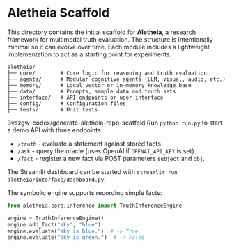 # Aletheia Scaffold

This directory contains the initial scaffold for **Aletheia**, a research framework for multimodal truth evaluation.  The
structure is intentionally minimal so it can evolve over time.  Each module includes a lightweight implementation to act as a starting point for experiments.

```
aletheia/
├── core/        # Core logic for reasoning and truth evaluation
├── agents/      # Modular cognitive agents (LLM, visual, audio, etc.)
├── memory/      # Local vector or in-memory knowledge base
├── data/        # Prompts, sample data and truth sets
├── interface/   # API endpoints or user interface
├── config/      # Configuration files
├── tests/       # Unit tests
```

3vszgw-codex/generate-aletheia-repo-scaffold
Run `python run.py` to start a demo API with three endpoints:

* `/truth` - evaluate a statement against stored facts.
* `/ask` - query the oracle (uses OpenAI if `OPENAI_API_KEY` is set).
* `/fact` - register a new fact via POST parameters `subject` and `obj`.

The Streamlit dashboard can be started with `streamlit run aletheia/interface/dashboard.py`.

The symbolic engine supports recording simple facts:

```python
from aletheia.core.inference import TruthInferenceEngine

engine = TruthInferenceEngine()
engine.add_fact("sky", "blue")
engine.evaluate("sky is blue.")  # -> True
engine.evaluate("sky is green.")  # -> False
```
